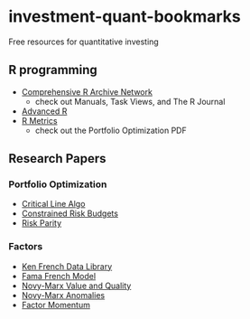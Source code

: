 # investment-quant-bookmarks
Free resources for quantitative investing

## R programming
- [Comprehensive R Archive Network](https://cran.r-project.org/index.html)
  - check out Manuals, Task Views, and The R Journal
- [Advanced R](https://adv-r.hadley.nz/)
- [R Metrics](https://www.rmetrics.org/)
  - check out the Portfolio Optimization PDF

## Research Papers
### Portfolio Optimization
- [Critical Line Algo](https://www.hudsonbaycapital.com/documents/FG/hudsonbay/research/599440_paper.pdf)
- [Constrained Risk Budgets](https://www.hudsonbaycapital.com/documents/FG/hudsonbay/research/599440_paper.pdf)
- [Risk Parity](http://www.thierry-roncalli.com/RiskParity.html#)

### Factors
- [Ken French Data Library](https://mba.tuck.dartmouth.edu/pages/faculty/ken.french/data_library.html)
- [Fama French Model](https://papers.ssrn.com/sol3/papers.cfm?abstract_id=2287202)
- [Novy-Marx Value and Quality](https://www.aqr.com/About-Us/AQR-Insight-Award/2012/Distinguished-Paper-1)
- [Novy-Marx Anomalies](https://www.nber.org/system/files/working_papers/w20721/w20721.pdf)
- [Factor Momentum](https://papers.ssrn.com/sol3/papers.cfm?abstract_id=3014521)

